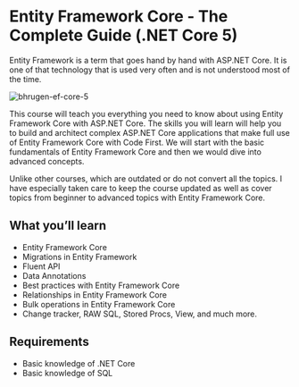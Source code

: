# Entity Framework Core - The Complete Guide (.NET Core 5)
Entity Framework is a term that goes hand by hand with ASP.NET Core. It is one of that technology that is used very often and is not understood most of the time.

![bhrugen-ef-core-5](https://github.com/leonghia/bhrugen-ef-core/assets/112583996/c8b7ad66-4bd9-45fc-88b8-bd3974ab54d1)

This course will teach you everything you need to know about using Entity Framework Core with ASP.NET Core. The skills you will learn will help you to build and architect complex ASP.NET Core applications that make full use of Entity Framework Core with Code First. We will start with the basic fundamentals of Entity Framework Core and then we would dive into advanced concepts.

Unlike other courses, which are outdated or do not convert all the topics. I have especially taken care to keep the course updated as well as cover topics from beginner to advanced topics with Entity Framework Core.

## What you’ll learn
- Entity Framework Core
- Migrations in Entity Framework
- Fluent API
- Data Annotations
- Best practices with Entity Framework Core
- Relationships in Entity Framework Core
- Bulk operations in Entity Framework Core
- Change tracker, RAW SQL, Stored Procs, View, and much more.

## Requirements
- Basic knowledge of .NET Core
- Basic knowledge of SQL
